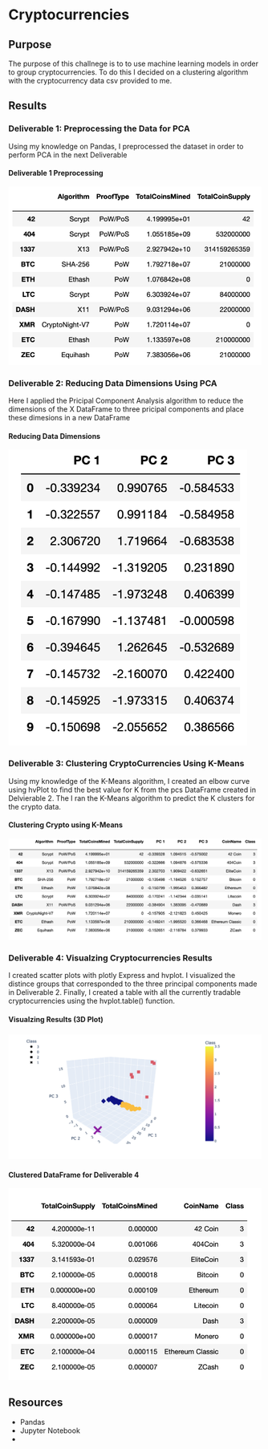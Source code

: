 # Cryptocurrencies
## Purpose 
The purpose of this challnege is to to use machine learning models in order to group cryptocurrencies. To do this I decided on a clustering algorithm with the cryptocurrency data csv provided to me.

## Results 
### Deliverable 1: Preprocessing the Data for PCA
Using my knowledge on Pandas, I preprocessed the dataset in order to perform PCA in the next Deliverable 

#### Deliverable 1 Preprocessing
![clean_crypto_df](./Cryptocurrencies/clean_crypto_df.png)

### Deliverable 2: Reducing Data Dimensions Using PCA
Here I applied the Pricipal Component Analysis algorithm to reduce the dimensions of the X DataFrame to three pricipal components and place these dimesions in a new DataFrame 

#### Reducing Data Dimensions 
![clean_crypto_pca](./Cryptocurrencies/clean_crypto_pca.png)

### Deliverable 3: Clustering CryptoCurrencies Using K-Means
Using my knowledge of the K-Means algorithm, I created an elbow curve using hvPlot to find the best value for K from the pcs DataFrame created in Delvierable 2. The I ran the K-Means algorithm to predict the K clusters for the crypto data.

#### Clustering Crypto using K-Means
![Deliverable_3_clustered_df](./Cryptocurrencies/Deliverable_3_clustered_df.png)

### Deliverable 4: Visualzing Cryptocurrencies Results 
I created scatter plots with plotly Express and hvplot. I visualized the distince groups that corresponded to the three principal components made in Deliverable 2. Finally, I created a table with all the currently tradable cryptocurrencies using the hvplot.table() function.

#### Visualzing Results (3D Plot)
![3D_plot](./Cryptocurrencies/3D_Plot.png)

#### Clustered DataFrame for Deliverable 4
![clustered_df](./Cryptocurrencies/clustered_df.png)


## Resources
- Pandas
- Jupyter Notebook 
- 
